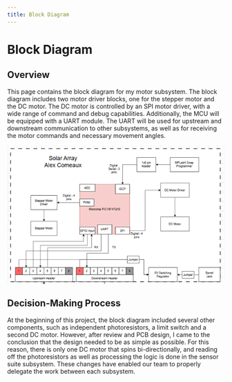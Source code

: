 ```yaml
---
title: Block Diagram
---
```

# Block Diagram

## Overview

This page contains the block diagram for my motor subsystem. The block diagram includes two motor driver blocks, one for the stepper motor and the DC motor. The DC motor is controlled by an SPI motor driver, with a wide range of command and debug capabilities. Additionally, the MCU will be equipped with a UART module. The UART will be used for upstream and downstream communication to other subsystems, as well as for receiving the motor commands and necessary movement angles.


![Block-Diagram](./assets/images/Block_Diagram_Final.png)

## Decision-Making Process

At the beginning of this project, the block diagram included several other components, such as independent photoresistors, a limit switch and a second DC motor. However, after review and PCB design, I came to the conclusion that the design needed to be as simple as possible. For this reason, there is only one DC motor that spins bi-directionally, and reading off the photoresistors as well as processing the logic is done in the sensor suite subsystem. These changes have enabled our team to properly delegate the work between each subsystem.